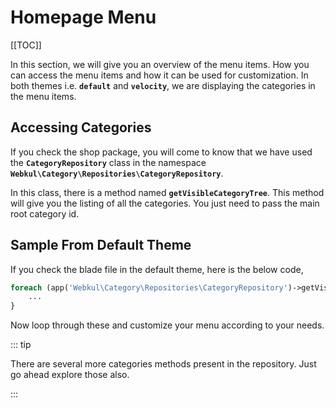 # Homepage Menu

[[TOC]]

In this section, we will give you an overview of the menu items. How you can access the menu items and how it can be used for customization. In both themes i.e. **`default`** and **`velocity`**, we are displaying the categories in the menu items.

## Accessing Categories

If you check the shop package, you will come to know that we have used the **`CategoryRepository`** class in the namespace **`Webkul\Category\Repositories\CategoryRepository`**.

In this class, there is a method named **`getVisibleCategoryTree`**. This method will give you the listing of all the categories. You just need to pass the main root category id.

## Sample From Default Theme

If you check the blade file in the default theme, here is the below code,

~~~php
foreach (app('Webkul\Category\Repositories\CategoryRepository')->getVisibleCategoryTree(core()->getCurrentChannel()->root_category_id) as $category) {
    ...
}
~~~

Now loop through these and customize your menu according to your needs.

::: tip

There are several more categories methods present in the repository. Just go ahead explore those also.

:::
